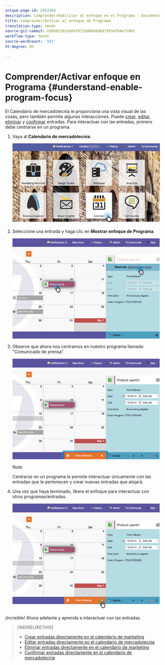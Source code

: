 ```yaml
---
unique-page-id: 2953364
description: Comprender/Habilitar el enfoque en el Programa - Documentos de marketing - Documentación del producto
title: Comprender/Activar el enfoque de Programa
translation-type: tm+mt
source-git-commit: e5050328cbddaf072dd60ddd8d7363a704e720b5
workflow-type: tm+mt
source-wordcount: '151'
ht-degree: 0%

---
```



# Comprender/Activar enfoque en Programa {#understand-enable-program-focus}

El Calendario de mercadotecnia le proporciona una vista visual de las cosas, pero también permite algunas interacciones. Puede [crear](/help/marketo/product-docs/core-marketo-concepts/marketing-calendar/working-with-the-calendar/create-entries-directly-in-the-marketing-calendar.md), [editar](/help/marketo/product-docs/core-marketo-concepts/marketing-calendar/working-with-the-calendar/edit-entries-directly-in-the-marketing-calendar.md), [eliminar](/help/marketo/product-docs/core-marketo-concepts/marketing-calendar/working-with-the-calendar/delete-entries-directly-in-the-marketing-calendar.md) y [confirmar](/help/marketo/product-docs/core-marketo-concepts/marketing-calendar/working-with-the-calendar/confirm-entries-directly-in-the-marketing-calendar.md) entradas. Para interactuar con las entradas, primero debe centrarse en un programa.

1. Vaya al **Calendario de mercadotecnia**.

   ![](assets/2017-05-10-15-30-47-1.png)

1. Seleccione una entrada y haga clic en **Mostrar enfoque de Programa**.

   ![](assets/image2014-10-20-13-3a24-3a3.png)

1. Observe que ahora nos centramos en nuestro programa llamado &quot;Comunicado de prensa&quot;.

   ![](assets/image2014-10-20-13-3a24-3a15.png)

   >[!NOTE]
   >
   >Centrarse en un programa le permite interactuar únicamente con las entradas que le pertenecen y crear nuevas entradas que alojará.

1. Una vez que haya terminado, libere el enfoque para interactuar con otros programas/entradas.

   ![](assets/image2014-10-20-13-3a24-3a24.png)

¡Increíble! Ahora adelante y aprenda a interactuar con las entradas.

>[!MORELIKETHIS]
>
>* [Crear entradas directamente en el calendario de marketing](/help/marketo/product-docs/core-marketo-concepts/marketing-calendar/working-with-the-calendar/create-entries-directly-in-the-marketing-calendar.md)
>* [Editar entradas directamente en el calendario de mercadotecnia](/help/marketo/product-docs/core-marketo-concepts/marketing-calendar/working-with-the-calendar/edit-entries-directly-in-the-marketing-calendar.md)
>* [Eliminar entradas directamente en el calendario de marketing](/help/marketo/product-docs/core-marketo-concepts/marketing-calendar/working-with-the-calendar/delete-entries-directly-in-the-marketing-calendar.md)
>* [Confirmar entradas directamente en el calendario de mercadotecnia](/help/marketo/product-docs/core-marketo-concepts/marketing-calendar/working-with-the-calendar/confirm-entries-directly-in-the-marketing-calendar.md)

